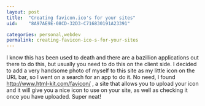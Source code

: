 ```yaml
---
layout: post
title:  "Creating favicon.ico's for your sites"
uid:	"8A97AE9E-08CD-32D3-C716830191A23391"

categories: personal,webdev
permalink: creating-favicon-ico-s-for-your-sites
---
```

I know this has been used to death and there are a bazillion applications out there to do this, but usually you need to do this on the client side. I decided to add a very handsome photo of myself to this site as my little icon on the URL bar, so I went on a search for an app to do it. 
<more>
No need, I found <a href="http://www.html-kit.com/favicon/"> http://www.html-kit.com/favicon/</a> , a site that allows you to upload your icon and it will give you a nice icon to use on your site, as well as checking it once you have uploaded. Super neat!